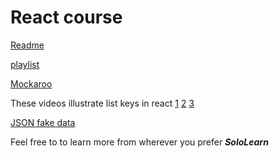 # React course

[Readme](https://github.com/ramico/MDs/tree/main/react)

[playlist](https://www.youtube.com/playlist?list=PL4cUxeGkcC9gZD-Tvwfod2gaISzfRiP9d)

[Mockaroo](https://www.mockaroo.com/)

These videos illustrate list keys in react 
[1](https://www.youtube.com/watch?v=5s8Ol9uw-yM&list=PLC3y8-rFHvwgg3vaYJgHGnModB54rxOk3&index=17)
[2](https://www.youtube.com/watch?v=0sasRxl35_8&list=PLC3y8-rFHvwgg3vaYJgHGnModB54rxOk3&index=18)
[3](https://www.youtube.com/watch?v=xlPxnc5uUPQ&list=PLC3y8-rFHvwgg3vaYJgHGnModB54rxOk3&index=19)


[JSON fake data](https://jsonplaceholder.typicode.com/)

Feel free to to learn more from wherever you prefer ***SoloLearn***
